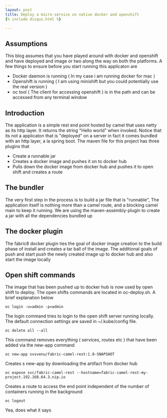 ```yaml
---
layout: post
title: Deploy a micro-service on native docker and openshift
{% include disqus.html %}

---
```


## Assumptions

This blog assumes that you have played around with docker and openshift and have deployed and image
or two along the way on both the platforms. A few things to ensure before you start running this
applicaton are

- Docker daemon is running ( In my case i am running docker for mac )
- Openshift is running ( I am using minishift but you could potentially use the real version )
- oc tool ( The client for accessing openshift ) is in the path and can be accessed from any terminal window


## Introduction

The application is a simple rest end point hosted by camel that uses netty as its http layer. It returns
the string "Hello world" when invoked. Notice that its not a applicaton that is "deployed" on a server
in fact it comes bundled with an http layer, a la spring boot. The maven file for this project has three plugins
that 

- Create a runnable jar
- Creates a docker image and pushes it on to docker hub
- Pulls down the docker image from docker hub and pushes it to open shift and creates a route

## The bundler

The very first step in the process is to build a jar file that is "runnable", The application itself is nothing more
than a camel route, and a blocking camel main to keep it running. We are using the maven-assembly-plugin to
create a jar with all the dependencies bundled up

## The docker plugin

The fabric8 docker plugin ties the goal of docker image creation to the build phase of install and creates a tar
ball of the image. The additional goals of push and start push the newly created image up to docker hub and also
start the image locally

## Open shift commands

The image that has been pushed up to docker hub is now used by open shift to deploy. The open shifts commands
are located in oc-deploy.sh. A brief explanation below
```
oc login -u=admin -p=admin
```
The login command tries to login to the open shift server running locally. The default connection settings
are saved in ~/.kube/config file. 

```
oc delete all --all
```
This command removes everything ( services, routes etc ) that have been added via the new-app command

```
oc new-app svsvenu/fabric-camel-rest:1.0-SNAPSHOT
```
Creates s new-app by downloading the artifact from docker hub
```
oc expose svc/fabric-camel-rest --hostname=fabric-camel-rest-my-project.192.168.64.3.nip.io
```
Creates a route to access the end point independent of the number of containers running in the 
background
```
oc logout
```
Yea, does what it says

